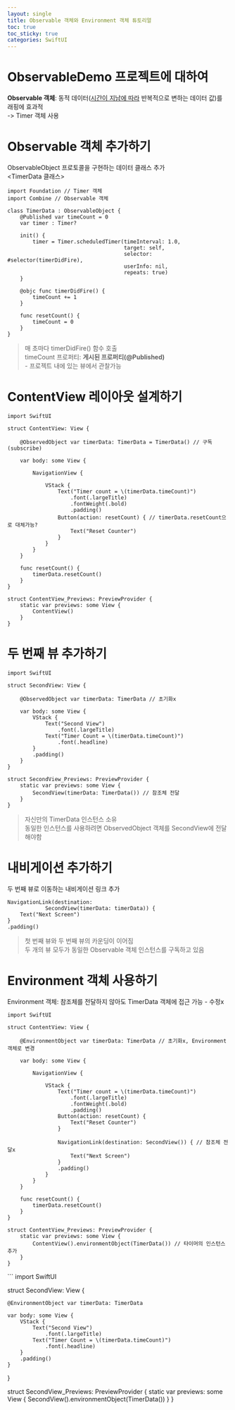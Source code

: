 ```yaml
---
layout: single
title: Observable 객체와 Environment 객체 튜토리얼
toc: true
toc_sticky: true
categories: SwiftUI
---
```


# ObservableDemo 프로젝트에 대하여
**Observable 객체**: 동적 데이터(<u>시간이 지남에 따라</u> 반복적으로 변하는 데이터 값)를 래핑에 효과적<br/>
                                -> Timer 객체 사용

# Observable 객체 추가하기
ObservableObject 프로토콜을 구현하는 데이터 클래스 추가<br/>
<TimerData 클래스>
```
import Foundation // Timer 객체
import Combine // Observable 객체

class TimerData : ObservableObject {
    @Published var timeCount = 0
    var timer : Timer?
    
    init() {
        timer = Timer.scheduledTimer(timeInterval: 1.0,
                                     target: self,
                                     selector: #selector(timerDidFire),
                                     userInfo: nil,
                                     repeats: true)
    }
    
    @objc func timerDidFire() {
        timeCount += 1
    }
    
    func resetCount() {
        timeCount = 0
    }
}
```
> 매 초마다 timerDidFire() 함수 호출<br/>
> timeCount 프로퍼티: **게시된 프로퍼티(@Published)**<br/>
    - 프로젝트 내에 있는 뷰에서 관찰가능

# ContentView 레이아웃 설계하기
```
import SwiftUI

struct ContentView: View {
    
    @ObservedObject var timerData: TimerData = TimerData() // 구독(subscribe)
    
    var body: some View {
        
        NavigationView {
            
            VStack {
                Text("Timer count = \(timerData.timeCount)")
                    .font(.largeTitle)
                    .fontWeight(.bold)
                    .padding()
                Button(action: resetCount) { // timerData.resetCount으로 대체가능?
                    Text("Reset Counter")
                }
            }
        }
    }
    
    func resetCount() {
        timerData.resetCount()
    }
}

struct ContentView_Previews: PreviewProvider {
    static var previews: some View {
        ContentView()
    }
}
```

# 두 번째 뷰 추가하기
```
import SwiftUI

struct SecondView: View {
    
    @ObservedObject var timerData: TimerData // 초기화x
    
    var body: some View {
        VStack {
            Text("Second View")
                .font(.largeTitle)
            Text("Timer Count = \(timerData.timeCount)")
                .font(.headline)
        }
        .padding()
    }
}

struct SecondView_Previews: PreviewProvider {
    static var previews: some View {
        SecondView(timerData: TimerData()) // 참조체 전달
    }
}
```
> 자신만의 TimerData 인스턴스 소유<br/>
> 동일한 인스턴스를 사용하려면 ObservedObject 객체를 SecondView에 전달해야함

# 내비게이션 추가하기
두 번째 뷰로 이동하는 내비게이션 링크 추가
```
NavigationLink(destination:
            SecondView(timerData: timerData)) {
    Text("Next Screen")
}
.padding()
```
> 첫 번째 뷰와 두 번째 뷰의 카운딩이 이어짐<br/>
> 두 개의 뷰 모두가 동일한 Observable 객체 인스턴스를 구독하고 있음

# Environment 객체 사용하기
Environment 객체: 참조체를 전달하지 않아도 TimerData 객체에 접근 가능
<TimerData> - 수정x<br/>
<ContentView>
```
import SwiftUI

struct ContentView: View {
    
    @EnvironmentObject var timerData: TimerData // 초기화x, Environment 객체로 변경
    
    var body: some View {
        
        NavigationView {
            
            VStack {
                Text("Timer count = \(timerData.timeCount)")
                    .font(.largeTitle)
                    .fontWeight(.bold)
                    .padding()
                Button(action: resetCount) {
                    Text("Reset Counter")
                }
                
                NavigationLink(destination: SecondView()) { // 참조체 전달x
                    Text("Next Screen")
                }
                .padding()
            }
        }
    }
    
    func resetCount() {
        timerData.resetCount()
    }
}

struct ContentView_Previews: PreviewProvider {
    static var previews: some View {
        ContentView().environmentObject(TimerData()) // 타이머의 인스턴스 추가
    }
}
```

<SecondView>
```
import SwiftUI

struct SecondView: View {
    
    @EnvironmentObject var timerData: TimerData
    
    var body: some View {
        VStack {
            Text("Second View")
                .font(.largeTitle)
            Text("Timer Count = \(timerData.timeCount)")
                .font(.headline)
        }
        .padding()
    }
}

struct SecondView_Previews: PreviewProvider {
    static var previews: some View {
        SecondView().environmentObject(TimerData())
    }
}

```
